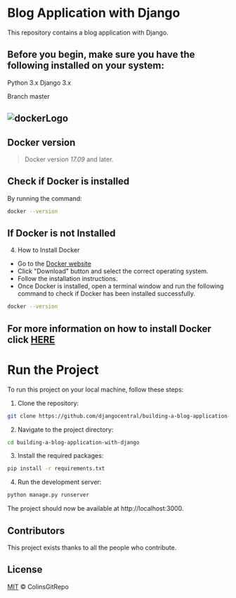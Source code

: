 # Blog Application with Django
This repository contains a blog application with Django.

## Before you begin, make sure you have the following installed on your system:

Python 3.x
Django 3.x

Branch master

![dockerLogo](https://user-images.githubusercontent.com/45858960/227732847-a6d9bdce-3e8c-4e14-bef6-fe3d714787b0.png)
---

## Docker version
> Docker version *17.09* and later.

## Check if Docker is installed

By running the command:

```sh
docker --version
```
## If Docker is not Installed

4. How to Install Docker
- Go to the [Docker website](https://www.docker.com/products/docker-desktop)
- Click "Download" button and select the correct operating system.
- Follow the installation instructions.
- Once Docker is installed, open a terminal window and run the following command to check if Docker has been installed successfully.
```sh
docker --version
```


For more information on how to install Docker click [HERE](https://docs.docker.com/get-docker/)
---
# Run the Project
To run this project on your local machine, follow these steps:

1. Clone the repository: 

```sh
git clone https://github.com/djangocentral/building-a-blog-application-with-django.git
```

2. Navigate to the project directory:

```sh
cd building-a-blog-application-with-django
```
3. Install the required packages:

```sh
pip install -r requirements.txt
```

4. Run the development server: 
```sh
python manage.py runserver
```

The project should now be available at http://localhost:3000.



## Contributors

This project exists thanks to all the people who contribute. 

## License

[MIT](LICENSE) © ColinsGitRepo
